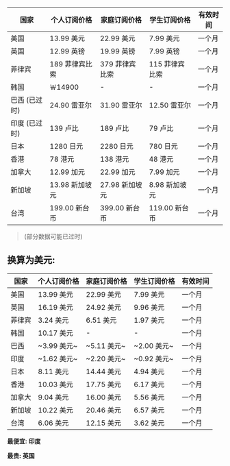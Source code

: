 国家        |个人订阅价格   |家庭订阅价格     |学生订阅价格   |有效时间
------------|--------------|----------------|--------------|--------
美国        | 13.99 美元    | 22.99 美元     | 7.99 美元     | 一个月
英国        | 12.99 英镑    | 19.99 英镑     | 7.99 英镑     | 一个月
菲律宾      | 189 菲律宾比索 | 379 菲律宾比索 | 115 菲律宾比索 | 一个月
韩国        | ￦14900       |       -       |       -       | 一个月
巴西 (已过时)| 24.90 雷亚尔  | 31.90 雷亚尔   | 12.50 雷亚尔  | 一个月
印度 (已过时)| 139 卢比      | 189 卢比       |   79 卢比     | 一个月
日本        | 1280 日元     | 2280 日元      | 780 日元      | 一个月
香港        | 78 港元       | 138 港元       | 48 港元       | 一个月
加拿大      | 12.99 加元    | 22.99 加元     | 7.99 加元     | 一个月
新加坡      | 13.98 新加坡元 | 27.98 新加坡元 | 8.98 新加坡元 | 一个月
台湾        | 199.00 新台币 | 399.00 新台币  | 119.00 新台币 | 一个月

> (部分数据可能已过时)

## 换算为美元:

 国家  |个人订阅价格|家庭订阅价格|学生订阅价格| 有效时间
-------|-----------|-----------|----------|---------
美国   | 13.99 美元 | 22.99 美元 | 7.99 美元 | 一个月
英国   | 16.19 美元 | 24.92 美元 | 9.96 美元 | 一个月
菲律宾 | 3.24 美元  | 6.51 美元  | 1.97 美元 | 一个月
韩国   | 10.17 美元 |     -      |     -    | 一个月
巴西   | ~3.99 美元~| ~5.11 美元~| ~2.00 美元~| 一个月
印度   | ~1.62 美元~| ~2.20 美元~| ~0.92 美元~| 一个月
日本   | 8.11 美元  | 14.44 美元 | 4.94 美元  | 一个月
香港   | 10.03 美元 | 17.75 美元 | 6.17 美元 | 一个月
加拿大 | 9.04 美元  | 16.00 美元 | 5.56 美元 | 一个月
新加坡 | 10.22 美元 | 20.46 美元 | 6.57 美元 | 一个月
台湾   | 6.06 美元 | 12.15 美元 | 3.62 美元  | 一个月

**最便宜: 印度**

**最贵: 英国**
